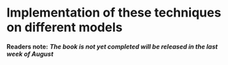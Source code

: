 # Implementation of these techniques on different models

**Readers note:** _**The book is not yet completed will be released in the last week of August**_



